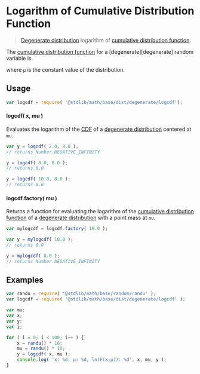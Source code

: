 Logarithm of Cumulative Distribution Function
===

> [Degenerate distribution][degenerate-distribution] logarithm of [cumulative distribution function][cdf].

<!-- <intro> -->

The [cumulative distribution function][cdf] for a [degenerate][degenerate] random variable is

<!-- <equation class="equation" label="eq:cdf" align="center" raw="center" data-raw-text="" alt="Cumulative distribution function for a degenerate distribution."> -->

<!-- </equation> -->

where `µ` is the constant value of the distribution.

<!-- </intro> -->

<!-- <usage> -->

## Usage
``` javascript
var logcdf = require( '@stdlib/math/base/dist/degenerate/logcdf');
```

#### logcdf( x, mu )

Evaluates the logarithm of the [CDF][cdf] of a [degenerate distribution][degenerate-distribution] centered at `mu`.

``` javascript
var y = logcdf( 2.0, 8.0 );
// returns Number.NEGATIVE_INFINITY

y = logcdf( 8.0, 8.0 );
// returns 0.0

y = logcdf( 10.0, 8.0 );
// returns 0.0
```

#### logcdf.factory( mu )

Returns a function for evaluating the logarithm of the [cumulative distribution function][cdf] of a [degenerate distribution][degenerate-distribution] with a point mass at `mu`.

``` javascript
var mylogcdf = logcdf.factory( 10.0 );

var y = mylogcdf( 10.0 );
// returns 0.0

y = mylogcdf( 8.0 );
// returns Number.NEGATIVE_INFINITY
```

<!-- </usage> -->

<!-- <examples> -->

## Examples

``` javascript
var randu = require( '@stdlib/math/base/random/randu' );
var logcdf = require( '@stdlib/math/base/dist/degenerate/logcdf' );

var mu;
var x;
var y;
var i;

for ( i = 0; i < 100; i++ ) {
    x = randu() * 10;
    mu = randu() * 10;
    y = logcdf( x, mu );
    console.log( 'x: %d, µ: %d, ln(F(x;µ)): %d', x, mu, y );
}
```

<!-- </examples> -->


<!-- <links> -->

[cdf]:  https://en.wikipedia.org/wiki/Cumulative_distribution_function
[degenerate-distribution]: https://en.wikipedia.org/wiki/Degenerate_distribution

<!-- </links> -->
